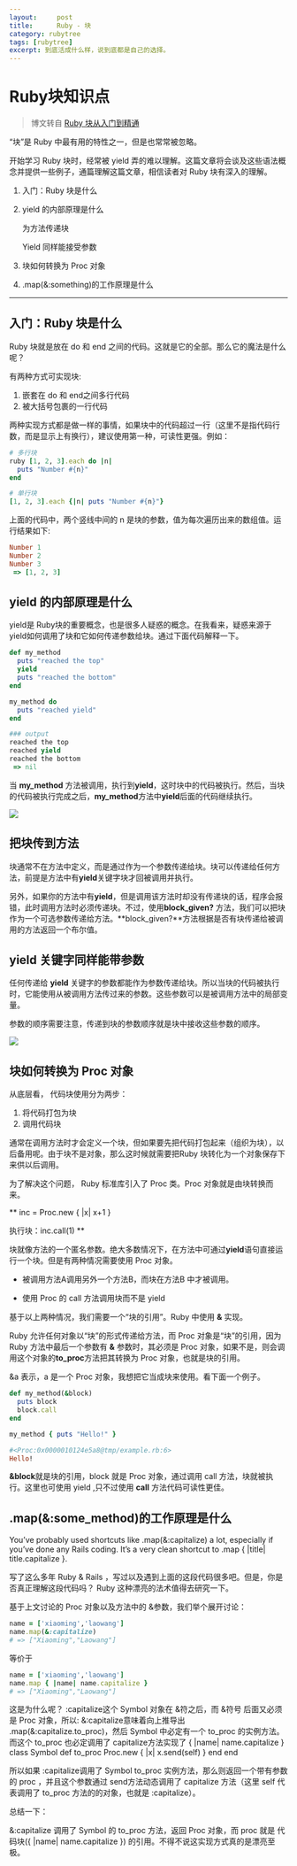 ```yaml
---
layout:     post
title:      Ruby - 块
category: rubytree
tags: [rubytree]
excerpt: 到底活成什么样，说到底都是自己的选择。
---
```



Ruby块知识点
=======

> 博文转自 [Ruby 块从入门到精通](https://www.jianshu.com/p/356e69cd9bf9)

“块”是 Ruby 中最有用的特性之一，但是也常常被忽略。

开始学习 Ruby 块时，经常被 yield 弄的难以理解。这篇文章将会谈及这些语法概念并提供一些例子，通篇理解这篇文章，相信读者对 Ruby 块有深入的理解。

1. 入门：Ruby 块是什么
2. yield 的内部原理是什么

    为方法传递块
    
    Yield 同样能接受参数

3. 块如何转换为 Proc 对象

4. .map(&:something)的工作原理是什么

--------------------------------------------------------------------------------

入门：Ruby 块是什么
----------

Ruby 块就是放在 do 和 end 之间的代码。这就是它的全部。那么它的魔法是什么呢？

有两种方式可实现块:

1. 嵌套在 do 和 end之间多行代码
2. 被大括号包裹的一行代码

两种实现方式都是做一样的事情，如果块中的代码超过一行（这里不是指代码行数，而是显示上有换行），建议使用第一种，可读性更强。例如：

```ruby
# 多行块
ruby [1, 2, 3].each do |n|
  puts "Number #{n}"
end

# 单行块
[1, 2, 3].each {|n| puts "Number #{n}"}

```

上面的代码中，两个竖线中间的 n 是块的参数，值为每次遍历出来的数组值。运行结果如下:

``` ruby
Number 1
Number 2
Number 3
 => [1, 2, 3]
```

yield 的内部原理是什么
----------------------

yield是 Ruby块的重要概念，也是很多人疑惑的概念。在我看来，疑惑来源于yield如何调用了块和它如何传递参数给块。通过下面代码解释一下。

```ruby
def my_method
  puts "reached the top"
  yield
  puts "reached the bottom"
end

my_method do
  puts "reached yield"
end

### output
reached the top
reached yield
reached the bottom
 => nil
```

当 **my_method** 方法被调用，执行到**yield**，这时块中的代码被执行。然后，当块的代码被执行完成之后，**my_method**方法中**yield**后面的代码继续执行。

![](https://hunzino1.github.io/assets/images/2019/ruby_block/block1.webp)

把块传到方法
--------------

块通常不在方法中定义，而是通过作为一个参数传递给块。块可以传递给任何方法，前提是方法中有**yield**关键字块才回被调用并执行。

另外，如果你的方法中有**yield**，但是调用该方法时却没有传递块的话，程序会报错，此时调用方法时必须传递块。不过，使用**block_given?** 方法，我们可以把块作为一个可选参数传递给方法。**block_given?**方法根据是否有块传递给被调用的方法返回一个布尔值。

yield 关键字同样能带参数
--------------------------

任何传递给 **yield** 关键字的参数都能作为参数传递给块。所以当块的代码被执行时，它能使用从被调用方法传过来的参数。这些参数可以是被调用方法中的局部变量。

参数的顺序需要注意，传递到块的参数顺序就是块中接收这些参数的顺序。

![](https://hunzino1.github.io/assets/images/2019/ruby_block/block2.webp)

块如何转换为 Proc 对象
------------------------

从底层看， 代码块使用分为两步：

1. 将代码打包为块
2. 调用代码块

通常在调用方法时才会定义一个块，但如果要先把代码打包起来（组织为块），以后备用呢。由于块不是对象，那么这时候就需要把Ruby 块转化为一个对象保存下来供以后调用。

为了解决这个问题， Ruby 标准库引入了 Proc 类。Proc 对象就是由块转换而来。

** inc = Proc.new { |x| x+1 }

执行块：inc.call(1) **

块就像方法的一个匿名参数。绝大多数情况下，在方法中可通过**yield**语句直接运行一个块。但是有两种情况需要使用 Proc 对象。

- 被调用方法A调用另外一个方法B，而块在方法B 中才被调用。

- 使用 Proc 的 call 方法调用块而不是 yield


基于以上两种情况，我们需要一个“块的引用”。Ruby 中使用 **&** 实现。

Ruby 允许任何对象以“块”的形式传递给方法，而 Proc 对象是“块”的引用，因为 Ruby 方法中最后一个参数有 **&** 参数时，其必须是 Proc 对象，如果不是，则会调用这个对象的**to_proc**方法把其转换为 Proc 对象，也就是块的引用。

&a 表示，a 是一个 Proc 对象，我想把它当成块来使用。看下面一个例子。

```ruby
def my_method(&block)
  puts block
  block.call
end

my_method { puts "Hello!" }

#<Proc:0x0000010124e5a8@tmp/example.rb:6>
Hello!

```

**&block**就是块的引用，block 就是 Proc 对象，通过调用 call  方法，块就被执行。这里也可使用 yield ,只不过使用 **call** 方法代码可读性更佳。

.map(&:some_method)的工作原理是什么
------------------------------------

You’ve probably used shortcuts like .map(&:capitalize) a lot, especially if you’ve done any Rails coding. It’s a very clean shortcut to .map { |title| title.capitalize }.

写了这么多年 Ruby & Rails ，写过以及遇到上面的这段代码很多吧。但是，你是否真正理解这段代码吗？ Ruby 这种漂亮的法术值得去研究一下。

基于上文讨论的 Proc 对象以及方法中的 &参数，我们举个展开讨论：

```ruby
name = ['xiaoming','laowang']
name.map(&:capitalize)
# => ["Xiaoming","Laowang"]
```

等价于

```ruby
name = ['xiaoming','laowang']
name.map { |name| name.capitalize }
# => ["Xiaoming","Laowang"]
```

这是为什么呢？
:capitalize这个 Symbol 对象在 &符之后，而 &符号 后面又必须是 Proc 对象，所以:
&:capitalize意味着向上推导出 .map(&:capitalize.to_proc)，然后 Symbol 中必定有一个 to_proc 的实例方法。而这个 to_proc 也必定调用了 capitalize方法实现了 { |name| name.capitalize }
class Symbol
  def to_proc
    Proc.new { |x| x.send(self) }
  end
end

所以如果 :capitalize调用了 Symbol to_proc 实例方法，那么则返回一个带有参数的 proc ，并且这个参数通过 send方法动态调用了 capitalize 方法（这里 self 代表调用了 to_proc 方法的的对象，也就是 :capitalize）。

总结一下：

&:capitalize 调用了 Symbol 的 to_proc 方法，返回 Proc 对象，而 proc 就是 代码块({ |name| name.capitalize }) 的引用。不得不说这实现方式真的是漂亮至极。


